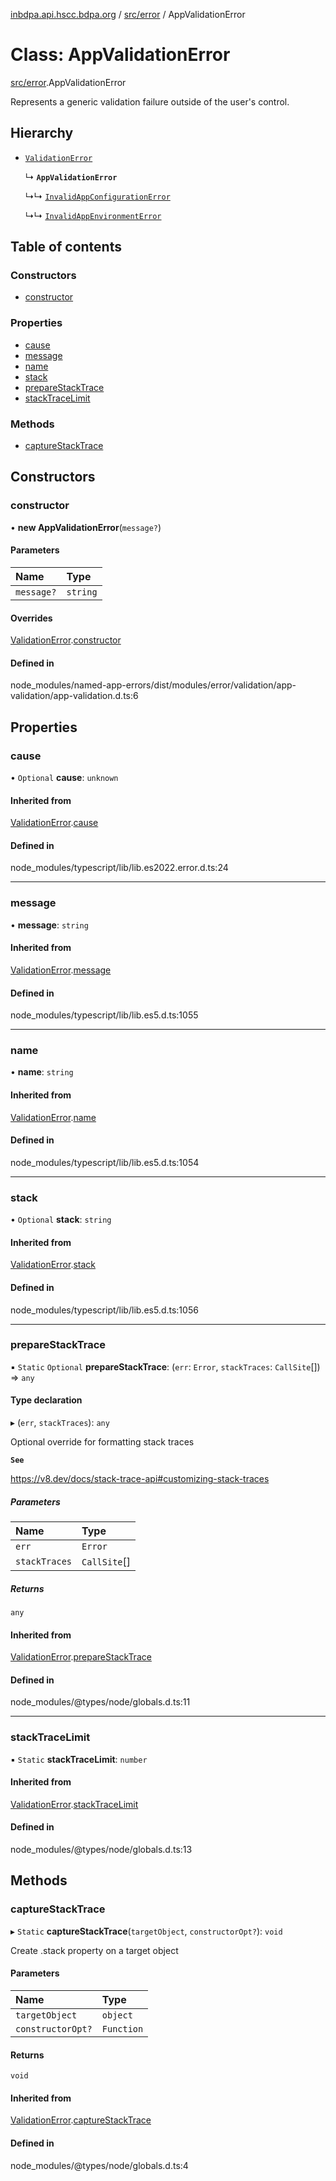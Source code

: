 [inbdpa.api.hscc.bdpa.org](../README.md) / [src/error](../modules/src_error.md) / AppValidationError

# Class: AppValidationError

[src/error](../modules/src_error.md).AppValidationError

Represents a generic validation failure outside of the user's control.

## Hierarchy

- [`ValidationError`](src_error.ValidationError.md)

  ↳ **`AppValidationError`**

  ↳↳ [`InvalidAppConfigurationError`](src_error.InvalidAppConfigurationError.md)

  ↳↳ [`InvalidAppEnvironmentError`](src_error.InvalidAppEnvironmentError.md)

## Table of contents

### Constructors

- [constructor](src_error.AppValidationError.md#constructor)

### Properties

- [cause](src_error.AppValidationError.md#cause)
- [message](src_error.AppValidationError.md#message)
- [name](src_error.AppValidationError.md#name)
- [stack](src_error.AppValidationError.md#stack)
- [prepareStackTrace](src_error.AppValidationError.md#preparestacktrace)
- [stackTraceLimit](src_error.AppValidationError.md#stacktracelimit)

### Methods

- [captureStackTrace](src_error.AppValidationError.md#capturestacktrace)

## Constructors

### constructor

• **new AppValidationError**(`message?`)

#### Parameters

| Name | Type |
| :------ | :------ |
| `message?` | `string` |

#### Overrides

[ValidationError](src_error.ValidationError.md).[constructor](src_error.ValidationError.md#constructor)

#### Defined in

node_modules/named-app-errors/dist/modules/error/validation/app-validation/app-validation.d.ts:6

## Properties

### cause

• `Optional` **cause**: `unknown`

#### Inherited from

[ValidationError](src_error.ValidationError.md).[cause](src_error.ValidationError.md#cause)

#### Defined in

node_modules/typescript/lib/lib.es2022.error.d.ts:24

___

### message

• **message**: `string`

#### Inherited from

[ValidationError](src_error.ValidationError.md).[message](src_error.ValidationError.md#message)

#### Defined in

node_modules/typescript/lib/lib.es5.d.ts:1055

___

### name

• **name**: `string`

#### Inherited from

[ValidationError](src_error.ValidationError.md).[name](src_error.ValidationError.md#name)

#### Defined in

node_modules/typescript/lib/lib.es5.d.ts:1054

___

### stack

• `Optional` **stack**: `string`

#### Inherited from

[ValidationError](src_error.ValidationError.md).[stack](src_error.ValidationError.md#stack)

#### Defined in

node_modules/typescript/lib/lib.es5.d.ts:1056

___

### prepareStackTrace

▪ `Static` `Optional` **prepareStackTrace**: (`err`: `Error`, `stackTraces`: `CallSite`[]) => `any`

#### Type declaration

▸ (`err`, `stackTraces`): `any`

Optional override for formatting stack traces

**`See`**

https://v8.dev/docs/stack-trace-api#customizing-stack-traces

##### Parameters

| Name | Type |
| :------ | :------ |
| `err` | `Error` |
| `stackTraces` | `CallSite`[] |

##### Returns

`any`

#### Inherited from

[ValidationError](src_error.ValidationError.md).[prepareStackTrace](src_error.ValidationError.md#preparestacktrace)

#### Defined in

node_modules/@types/node/globals.d.ts:11

___

### stackTraceLimit

▪ `Static` **stackTraceLimit**: `number`

#### Inherited from

[ValidationError](src_error.ValidationError.md).[stackTraceLimit](src_error.ValidationError.md#stacktracelimit)

#### Defined in

node_modules/@types/node/globals.d.ts:13

## Methods

### captureStackTrace

▸ `Static` **captureStackTrace**(`targetObject`, `constructorOpt?`): `void`

Create .stack property on a target object

#### Parameters

| Name | Type |
| :------ | :------ |
| `targetObject` | `object` |
| `constructorOpt?` | `Function` |

#### Returns

`void`

#### Inherited from

[ValidationError](src_error.ValidationError.md).[captureStackTrace](src_error.ValidationError.md#capturestacktrace)

#### Defined in

node_modules/@types/node/globals.d.ts:4
